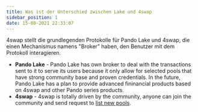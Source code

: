 ```yaml
---
title: Was ist der Unterschied zwischen Lake und 4swap
sidebar_position: 1
date: 15-08-2021 22:33:07
---
```


4swap stellt die grundlegenden Protokolle für Pando Lake und 4swap, die einen Mechanismus namens "Broker" haben, den Benutzer mit dem Protokoll interagieren.

- **Pando Lake** - Pando Lake has own broker to deal with the transactions sent to it to serve its users because it only allow for selected pools that have strong community base and proven credentials. In the future, Pando Lake has a plan to provide advanced fininancial products based on 4swap and other Pando series products.
- **4swap** - 4swap is totally driven by the community, anyone can join the community and send request to [list new pools](../tutorials/listing).

